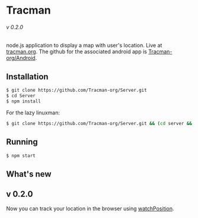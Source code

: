 # Tracman
###### v 0.2.0

node.js application to display a map with user's location.  Live at [tracman.org](https://tracman.org/).
The github for the associated android app is [Tracman-org/Android](https://github.com/tracman-org/android).  

## Installation

```sh
$ git clone https://github.com/Tracman-org/Server.git
$ cd Server
$ npm install
```

For the lazy linuxman: 
```sh
$ git clone https://github.com/Tracman-org/Server.git && (cd server && exec npm install)
```

## Running

```sh
$ npm start
```

## What's new

## v 0.2.0

Now you can track your location in the browser using [watchPosition](https://developer.mozilla.org/en-US/docs/Web/API/Geolocation/watchPosition).